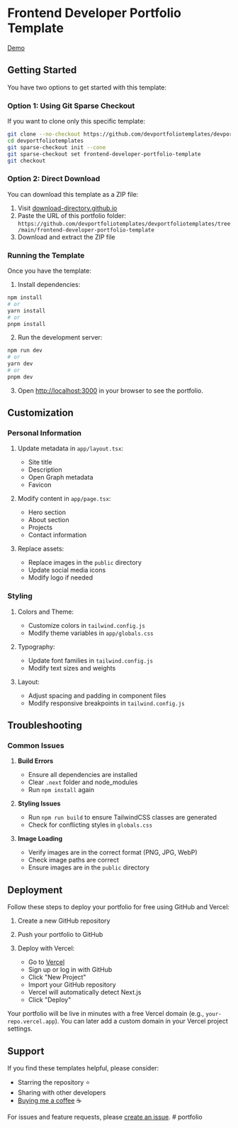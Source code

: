 # Frontend Developer Portfolio Template

[Demo](https://www.devportfoliotemplates.com/portfolio-templates/frontend-developer)

## Getting Started

You have two options to get started with this template:

### Option 1: Using Git Sparse Checkout

If you want to clone only this specific template:

```bash
git clone --no-checkout https://github.com/devportfoliotemplates/devportfoliotemplates.git
cd devportfoliotemplates
git sparse-checkout init --cone
git sparse-checkout set frontend-developer-portfolio-template
git checkout
```

### Option 2: Direct Download

You can download this template as a ZIP file:

1. Visit [download-directory.github.io](https://download-directory.github.io/)
2. Paste the URL of this portfolio folder: `https://github.com/devportfoliotemplates/devportfoliotemplates/tree/main/frontend-developer-portfolio-template`
3. Download and extract the ZIP file

### Running the Template

Once you have the template:

1. Install dependencies:

```bash
npm install
# or
yarn install
# or
pnpm install
```

2. Run the development server:

```bash
npm run dev
# or
yarn dev
# or
pnpm dev
```

3. Open [http://localhost:3000](http://localhost:3000) in your browser to see the portfolio.

## Customization

### Personal Information

1. Update metadata in `app/layout.tsx`:

   - Site title
   - Description
   - Open Graph metadata
   - Favicon

2. Modify content in `app/page.tsx`:

   - Hero section
   - About section
   - Projects
   - Contact information

3. Replace assets:
   - Replace images in the `public` directory
   - Update social media icons
   - Modify logo if needed

### Styling

1. Colors and Theme:

   - Customize colors in `tailwind.config.js`
   - Modify theme variables in `app/globals.css`

2. Typography:

   - Update font families in `tailwind.config.js`
   - Modify text sizes and weights

3. Layout:
   - Adjust spacing and padding in component files
   - Modify responsive breakpoints in `tailwind.config.js`

## Troubleshooting

### Common Issues

1. **Build Errors**

   - Ensure all dependencies are installed
   - Clear `.next` folder and node_modules
   - Run `npm install` again

2. **Styling Issues**

   - Run `npm run build` to ensure TailwindCSS classes are generated
   - Check for conflicting styles in `globals.css`

3. **Image Loading**
   - Verify images are in the correct format (PNG, JPG, WebP)
   - Check image paths are correct
   - Ensure images are in the `public` directory

## Deployment

Follow these steps to deploy your portfolio for free using GitHub and Vercel:

1. Create a new GitHub repository

2. Push your portfolio to GitHub

3. Deploy with Vercel:
   - Go to [Vercel](https://vercel.com)
   - Sign up or log in with GitHub
   - Click "New Project"
   - Import your GitHub repository
   - Vercel will automatically detect Next.js
   - Click "Deploy"

Your portfolio will be live in minutes with a free Vercel domain (e.g., `your-repo.vercel.app`). You can later add a custom domain in your Vercel project settings.

## Support

If you find these templates helpful, please consider:

- Starring the repository ⭐
- Sharing with other developers
- [Buying me a coffee](https://www.buymeacoffee.com/andreiancu) ☕

For issues and feature requests, please [create an issue](https://github.com/devportfoliotemplates/devportfoliotemplates/issues).
#   p o r t f o l i o  
 